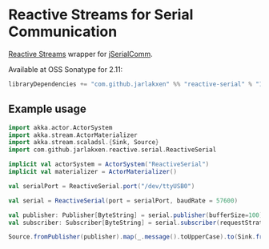 # Reactive Streams for Serial Communication

[Reactive Streams](http://www.reactive-streams.org) wrapper for [jSerialComm](http://fazecast.github.io/jSerialComm/). 

Available at OSS Sonatype for 2.11:

````scala
libraryDependencies += "com.github.jarlakxen" %% "reactive-serial" % "1.3"
````

Example usage
----

```Scala
import akka.actor.ActorSystem
import akka.stream.ActorMaterializer
import akka.stream.scaladsl.{Sink, Source}
import com.github.jarlakxen.reactive.serial.ReactiveSerial

implicit val actorSystem = ActorSystem("ReactiveSerial")
implicit val materializer = ActorMaterializer()

val serialPort = ReactiveSerial.port("/dev/ttyUSB0")

val serial = ReactiveSerial(port = serialPort, baudRate = 57600)

val publisher: Publisher[ByteString] = serial.publisher(bufferSize=100)
val subscriber: Subscriber[ByteString] = serial.subscriber(requestStrategyProvider=ZeroRequestStrategy)

Source.fromPublisher(publisher).map(_.message().toUpperCase).to(Sink.fromSubscriber(subscriber)).run()
```
